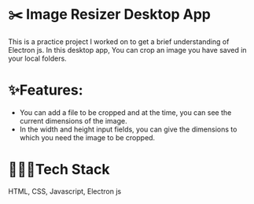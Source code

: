 # ✂️ Image Resizer Desktop App 
This is a practice project I worked on to get a brief understanding of Electron js. 
In this desktop app, You can crop an image you have saved in your local folders. 
# ✨Features:
- You can add a file to be cropped and at the time, you can see the current dimensions of the image.
- In the width and height input fields, you can give the dimensions to which you need the image to be cropped.
# 👩🏽‍💻Tech Stack
HTML, CSS, Javascript, Electron js
 

